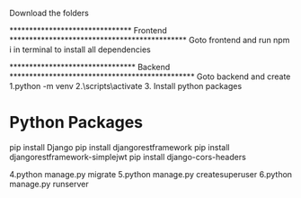 Download the folders

******************************* Frontend *********************************************
Goto frontend and run npm i in terminal to install all dependencies


******************************** Backend ***********************************************
Goto backend and create
1.python -m venv <Virtual Environment Name>
2.<Virtual Environment Name>\scripts\activate
3. Install python packages
  # Python Packages
  pip install Django
  pip install djangorestframework
  pip install djangorestframework-simplejwt
  pip install django-cors-headers
  
4.python manage.py migrate
5.python manage.py createsuperuser
6.python manage.py runserver
